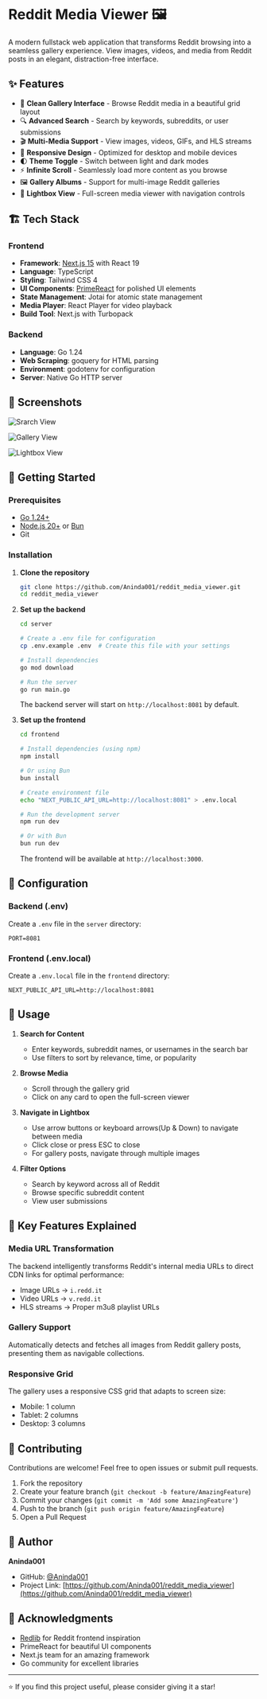 # Reddit Media Viewer 🖼️

A modern fullstack web application that transforms Reddit browsing into a seamless gallery experience. View images, videos, and media from Reddit posts in an elegant, distraction-free interface.

<!-- TODO: Add a banner image or screenshot -->

## ✨ Features

- 🎨 **Clean Gallery Interface** - Browse Reddit media in a beautiful grid layout
- 🔍 **Advanced Search** - Search by keywords, subreddits, or user submissions
- 🎬 **Multi-Media Support** - View images, videos, GIFs, and HLS streams
- 📱 **Responsive Design** - Optimized for desktop and mobile devices
- 🌓 **Theme Toggle** - Switch between light and dark modes
- ⚡ **Infinite Scroll** - Seamlessly load more content as you browse
- 🖼️ **Gallery Albums** - Support for multi-image Reddit galleries
- 🎯 **Lightbox View** - Full-screen media viewer with navigation controls

## 🏗️ Tech Stack

### Frontend

- **Framework**: [Next.js 15](https://nextjs.org/) with React 19
- **Language**: TypeScript
- **Styling**: Tailwind CSS 4
- **UI Components**: [PrimeReact](https://primereact.org/) for polished UI elements
- **State Management**: Jotai for atomic state management
- **Media Player**: React Player for video playback
- **Build Tool**: Next.js with Turbopack

### Backend

- **Language**: Go 1.24
- **Web Scraping**: goquery for HTML parsing
- **Environment**: godotenv for configuration
- **Server**: Native Go HTTP server

## 📸 Screenshots

![Srarch View](./assets/home.png)

![Gallery View](assets/grid.png)

![Lightbox View](./assets/gallery.png)

<!-- TODO: Add search interface screenshot -->

## 🚀 Getting Started

### Prerequisites

- [Go 1.24+](https://golang.org/dl/)
- [Node.js 20+](https://nodejs.org/) or [Bun](https://bun.sh/)
- Git

### Installation

1. **Clone the repository**

    ```bash
    git clone https://github.com/Aninda001/reddit_media_viewer.git
    cd reddit_media_viewer
    ```

2. **Set up the backend**

    ```bash
    cd server

    # Create a .env file for configuration
    cp .env.example .env  # Create this file with your settings

    # Install dependencies
    go mod download

    # Run the server
    go run main.go
    ```

    The backend server will start on `http://localhost:8081` by default.

3. **Set up the frontend**

    ```bash
    cd frontend

    # Install dependencies (using npm)
    npm install

    # Or using Bun
    bun install

    # Create environment file
    echo "NEXT_PUBLIC_API_URL=http://localhost:8081" > .env.local

    # Run the development server
    npm run dev

    # Or with Bun
    bun run dev
    ```

    The frontend will be available at `http://localhost:3000`.

## 🔧 Configuration

### Backend (.env)

Create a `.env` file in the `server` directory:

```env
PORT=8081
```

### Frontend (.env.local)

Create a `.env.local` file in the `frontend` directory:

```env
NEXT_PUBLIC_API_URL=http://localhost:8081
```

## 📖 Usage

1. **Search for Content**
    - Enter keywords, subreddit names, or usernames in the search bar
    - Use filters to sort by relevance, time, or popularity

2. **Browse Media**
    - Scroll through the gallery grid
    - Click on any card to open the full-screen viewer

3. **Navigate in Lightbox**
    - Use arrow buttons or keyboard arrows(Up & Down) to navigate between media
    - Click close or press ESC to close
    - For gallery posts, navigate through multiple images

4. **Filter Options**
    - Search by keyword across all of Reddit
    - Browse specific subreddit content
    - View user submissions

## 🔑 Key Features Explained

### Media URL Transformation

The backend intelligently transforms Reddit's internal media URLs to direct CDN links for optimal performance:

- Image URLs → `i.redd.it`
- Video URLs → `v.redd.it`
- HLS streams → Proper m3u8 playlist URLs

### Gallery Support

Automatically detects and fetches all images from Reddit gallery posts, presenting them as navigable collections.

### Responsive Grid

The gallery uses a responsive CSS grid that adapts to screen size:

- Mobile: 1 column
- Tablet: 2 columns
- Desktop: 3 columns

## 🤝 Contributing

Contributions are welcome! Feel free to open issues or submit pull requests.

1. Fork the repository
2. Create your feature branch (`git checkout -b feature/AmazingFeature`)
3. Commit your changes (`git commit -m 'Add some AmazingFeature'`)
4. Push to the branch (`git push origin feature/AmazingFeature`)
5. Open a Pull Request

## 👤 Author

**Aninda001**

- GitHub: [@Aninda001](https://github.com/Aninda001)
- Project Link: [https://github.com/Aninda001/reddit_media_viewer](https://github.com/Aninda001/reddit_media_viewer)

## 🙏 Acknowledgments

- [Redlib](https://github.com/redlib-org/redlib) for Reddit frontend inspiration
- PrimeReact for beautiful UI components
- Next.js team for an amazing framework
- Go community for excellent libraries

---

⭐ If you find this project useful, please consider giving it a star!

